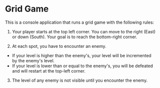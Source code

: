 # Grid Game

This is a console application that runs a grid game with the following rules:

1. Your player starts at the top left corner. You can move to the right (East) or down (South). Your goal is to reach the bottom-right corner.

2. At each spot, you have to encounter an enemy.
- If your level is higher than the enemy's, your level will be incremented by the enemy's level.
- If your level is lower than or equal to the enemy's, you will be defeated and will restart at the top-left corner.

3. The level of any enemy is not visible until you encounter the enemy.
